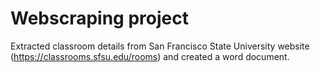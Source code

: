# Webscraping project
Extracted classroom details from San Francisco State University website (https://classrooms.sfsu.edu/rooms) and created a word document.


